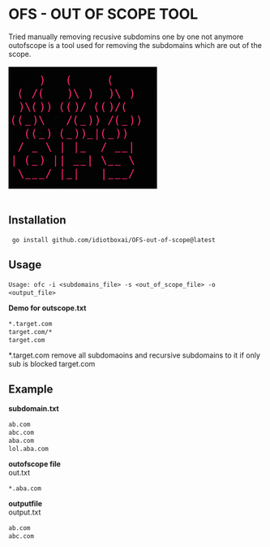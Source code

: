 # OFS - OUT OF SCOPE TOOL
Tried manually removing recusive subdomins one by one not anymore outofscope is a tool used for removing the subdomains which are out of the scope. <br> &nbsp; <br>
<img src="https://github.com/idiotboxai/OFS-out-of-scope/blob/main/logo.png" alt="logo">
 <br> &nbsp; <br>
## Installation 

```
 go install github.com/idiotboxai/OFS-out-of-scope@latest
```


## Usage
```
Usage: ofc -i <subdomains_file> -s <out_of_scope_file> -o <output_file>
```

<strong>Demo for outscope.txt</strong>
```
*.target.com
target.com/*
target.com 
```
*.target.com remove all subdomaoins and recursive subdomains to it 
if only sub is blocked target.com


## Example<br>
**subdomain.txt**
```
ab.com
abc.com
aba.com
lol.aba.com
```
**outofscope file**<br>
out.txt
```
*.aba.com
```
**outputfile**<br>
output.txt
```
ab.com
abc.com
```
